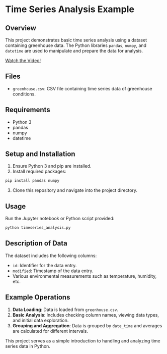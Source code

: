# Time Series Analysis Example

## Overview

This project demonstrates basic time series analysis using a dataset containing greenhouse data. The Python libraries `pandas`, `numpy`, and `datetime` are used to manipulate and prepare the data for analysis.

[Watch the Video!](https://www.youtube.com/watch?v=ks1QDtWrG_4&t=1s)

## Files

- `greenhouse.csv`: CSV file containing time series data of greenhouse conditions.

## Requirements

- Python 3
- pandas
- numpy
- datetime

## Setup and Installation

1. Ensure Python 3 and pip are installed.
2. Install required packages:

```bash
pip install pandas numpy
```

3. Clone this repository and navigate into the project directory.

## Usage

Run the Jupyter notebook or Python script provided:

```bash
python timeseries_analysis.py
```

## Description of Data

The dataset includes the following columns:

- `id`: Identifier for the data entry.
- `modified`: Timestamp of the data entry.
- Various environmental measurements such as temperature, humidity, etc.

## Example Operations

1. **Data Loading**: Data is loaded from `greenhouse.csv`.
2. **Basic Analysis**: Includes checking column names, viewing data types, and initial data exploration.
3. **Grouping and Aggregation**: Data is grouped by `date_time` and averages are calculated for different intervals.

This project serves as a simple introduction to handling and analyzing time series data in Python.